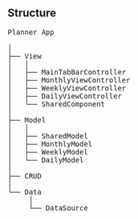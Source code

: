 
## Structure


<pre>
Planner App <br/>
│
├── View
│   │    
│   ├── MainTabBarController 
│   ├── MonthlyViewController 
│   ├── WeeklyViewController
│   ├── DailyViewController             
│   └── SharedComponent 
│
├── Model
│   │
│   ├── SharedModel 
│   ├── MonthlyModel
│   ├── WeeklyModel
│   └── DailyModel     
│
├── CRUD 
│
└── Data 
     │ 
     └── DataSource
<pre>
